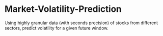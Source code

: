 # Market-Volatility-Prediction
Using highly granular data (with seconds precision) of stocks from different sectors, predict volatility for a given future window.
